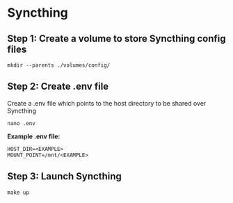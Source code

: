 # Syncthing

## Step 1: Create a volume to store Syncthing config files

```
mkdir --parents ./volumes/config/
```

## Step 2: Create .env file

Create a .env file which points to the host directory to be shared over Syncthing

```
nano .env
```

**Example .env file:**

```
HOST_DIR=<EXAMPLE>
MOUNT_POINT=/mnt/<EXAMPLE>
```

## Step 3: Launch Syncthing

```
make up
```
